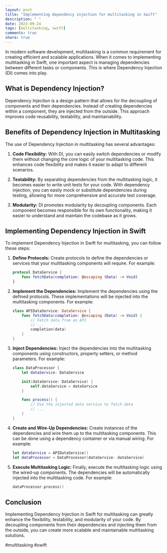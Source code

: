 ```yaml
---
layout: post
title: "Implementing dependency injection for multitasking in Swift"
description: " "
date: 2023-09-24
tags: [multitasking, swift]
comments: true
share: true
---
```


In modern software development, multitasking is a common requirement for creating efficient and scalable applications. When it comes to implementing multitasking in Swift, one important aspect is managing dependencies between different tasks or components. This is where Dependency Injection (DI) comes into play.

## What is Dependency Injection?

Dependency Injection is a design pattern that allows for the decoupling of components and their dependencies. Instead of creating dependencies within a component, they are injected from the outside. This approach improves code reusability, testability, and maintainability.

## Benefits of Dependency Injection in Multitasking

The use of Dependency Injection in multitasking has several advantages:

1. **Code Flexibility:** With DI, you can easily switch dependencies or modify them without changing the core logic of your multitasking code. This enhances code flexibility and makes it easier to adapt to different scenarios.

2. **Testability:** By separating dependencies from the multitasking logic, it becomes easier to write unit tests for your code. With dependency injection, you can easily mock or substitute dependencies during testing, allowing for more comprehensive and accurate test coverage.

3. **Modularity:** DI promotes modularity by decoupling components. Each component becomes responsible for its own functionality, making it easier to understand and maintain the codebase as it grows.

## Implementing Dependency Injection in Swift

To implement Dependency Injection in Swift for multitasking, you can follow these steps:

1. **Define Protocols:** Create protocols to define the dependencies or services that your multitasking components will require. For example:

   ```swift
   protocol DataService {
       func fetchData(completion: @escaping (Data) -> Void)
   }
   ```

2. **Implement the Dependencies:** Implement the dependencies using the defined protocols. These implementations will be injected into the multitasking components. For example:

   ```swift
   class APIDataService: DataService {
       func fetchData(completion: @escaping (Data) -> Void) {
           // Fetch data from an API
           // ...
           completion(data)
       }
   }
   ```

3. **Inject Dependencies:** Inject the dependencies into the multitasking components using constructors, property setters, or method parameters. For example:

   ```swift
   class DataProcessor {
       let dataService: DataService

       init(dataService: DataService) {
           self.dataService = dataService
       }

       func process() {
           // Use the injected data service to fetch data
           // ...
       }
   }
   ```

4. **Create and Wire-Up Dependencies:** Create instances of the dependencies and wire them up to the multitasking components. This can be done using a dependency container or via manual wiring. For example:

   ```swift
   let dataService = APIDataService()
   let dataProcessor = DataProcessor(dataService: dataService)
   ```

5. **Execute Multitasking Logic:** Finally, execute the multitasking logic using the wired-up components. The dependencies will be automatically injected into the multitasking code. For example:

   ```swift
   dataProcessor.process()
   ```

## Conclusion

Implementing Dependency Injection in Swift for multitasking can greatly enhance the flexibility, testability, and modularity of your code. By decoupling components from their dependencies and injecting them from the outside, you can create more scalable and maintainable multitasking solutions.

#multitasking #swift